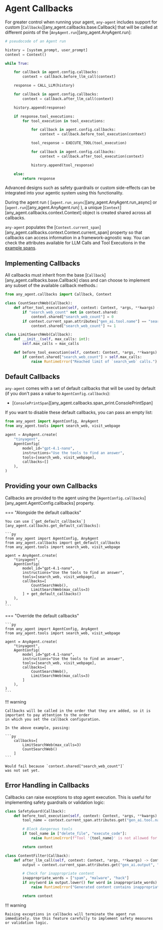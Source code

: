 # Agent Callbacks

For greater control when running your agent, `any-agent` includes support for custom [`Callbacks`][any_agent.callbacks.base.Callback] that
will be called at different points of the [`AnyAgent.run`][any_agent.AnyAgent.run]:

```py
# pseudocode of an Agent run

history = [system_prompt, user_prompt]
context = Context()

while True:

    for callback in agent.config.callbacks:
        context = callback.before_llm_call(context)

    response = CALL_LLM(history)

    for callback in agent.config.callbacks:
        context = callback.after_llm_call(context)

    history.append(response)

    if response.tool_executions:
        for tool_execution in tool_executions:

            for callback in agent.config.callbacks:
                context = callback.before_tool_execution(context)

            tool_response = EXECUTE_TOOL(tool_execution)

            for callback in agent.config.callbacks:
                context = callback.after_tool_execution(context)

            history.append(tool_response)

    else:
        return response
```

Advanced designs such as safety guardrails or custom side-effects can be integrated into your agentic system using this functionality.

During the agent run ( [`agent.run_async`][any_agent.AnyAgent.run_async] or [`agent.run`][any_agent.AnyAgent.run] ), a unique [`Context`][any_agent.callbacks.context.Context] object is created shared across all callbacks.

`any-agent` populates the [`Context.current_span`][any_agent.callbacks.context.Context.current_span]
property so that callbacks can access information in a framework-agnostic way. You can check the attributes available
for LLM Calls and Tool Executions in the [example spans](../tracing.md#spans).

## Implementing Callbacks

All callbacks must inherit from the base [`Callback`][any_agent.callbacks.base.Callback] class and
 can choose to implement any subset of the available callback methods.:

```python
from any_agent.callbacks import Callback, Context

class CountSearchWeb(Callback):
    def after_tool_execution(self, context: Context, *args, **kwargs) -> Context:
        if "search_web_count" not in context.shared:
            context.shared["search_web_count"] = 0
        if context.current_span.attributes["gen_ai.tool.name"] == "search_web":
            context.shared["search_web_count"] += 1

class LimitSearchWeb(Callback):
    def __init__(self, max_calls: int):
        self.max_calls = max_calls

    def before_tool_execution(self, context: Context, *args, **kwargs) -> Context:
        if context.shared["search_web_count"] > self.max_calls:
            raise RuntimeError("Reached limit of `search_web` calls.")
```

## Default Callbacks

`any-agent` comes with a set of default callbacks that will be used by default (if you don't pass a value to `AgentConfig.callbacks`):

- [`ConsolePrintSpan`][any_agent.callbacks.span_print.ConsolePrintSpan]

If you want to disable these default callbacks, you can pass an empty list:

```python
from any_agent import AgentConfig, AnyAgent
from any_agent.tools import search_web, visit_webpage

agent = AnyAgent.create(
    "tinyagent",
    AgentConfig(
        model_id="gpt-4.1-nano",
        instructions="Use the tools to find an answer",
        tools=[search_web, visit_webpage],
        callbacks=[]
    ),
)
```

## Providing your own Callbacks

Callbacks are provided to the agent using the [`AgentConfig.callbacks`][any_agent.AgentConfig.callbacks] property.

=== "Alongside the default callbacks"

    You can use [`get_default_callbacks`][any_agent.callbacks.get_default_callbacks]:

    ```py
    from any_agent import AgentConfig, AnyAgent
    from any_agent.callbacks import get_default_callbacks
    from any_agent.tools import search_web, visit_webpage

    agent = AnyAgent.create(
        "tinyagent",
        AgentConfig(
            model_id="gpt-4.1-nano",
            instructions="Use the tools to find an answer",
            tools=[search_web, visit_webpage],
            callbacks=[
                CountSearchWeb(),
                LimitSearchWeb(max_calls=3)
            ] + get_default_callbacks()
        ),
    )
    ```

=== "Override the default callbacks"

    ```py
    from any_agent import AgentConfig, AnyAgent
    from any_agent.tools import search_web, visit_webpage

    agent = AnyAgent.create(
        "tinyagent",
        AgentConfig(
            model_id="gpt-4.1-nano",
            instructions="Use the tools to find an answer",
            tools=[search_web, visit_webpage],
            callbacks=[
                CountSearchWeb(),
                LimitSearchWeb(max_calls=3)
            ]
        ),
    )
    ```

!!! warning

    Callbacks will be called in the order that they are added, so it is important to pay attention to the order
    in which you set the callback configuration.

    In the above example, passing:

    ```py
        callbacks=[
            LimitSearchWeb(max_calls=3)
            CountSearchWeb()
        ]
    ```

    Would fail because `context.shared["search_web_count"]`
    was not set yet.

## Error Handling in Callbacks

Callbacks can raise exceptions to stop agent execution. This is useful for implementing safety guardrails or validation logic:

```python
class SafetyGuard(Callback):
    def before_tool_execution(self, context: Context, *args, **kwargs) -> Context:
        tool_name = context.current_span.attributes.get("gen_ai.tool.name", "")

        # Block dangerous tools
        if tool_name in ["delete_file", "execute_code"]:
            raise RuntimeError(f"Tool '{tool_name}' is not allowed for safety reasons")

        return context

class ContentFilter(Callback):
    def after_llm_call(self, context: Context, *args, **kwargs) -> Context:
        output = context.current_span.attributes.get("gen_ai.output", "")

        # Check for inappropriate content
        inappropriate_words = ["spam", "malware", "hack"]
        if any(word in output.lower() for word in inappropriate_words):
            raise RuntimeError("Generated content contains inappropriate language")

        return context
```

!!! warning

    Raising exceptions in callbacks will terminate the agent run immediately. Use this feature carefully to implement safety measures or validation logic.
